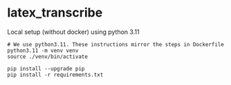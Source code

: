 # latex_transcribe

Local setup (without docker) using python 3.11
````
# We use python3.11. These instructions mirror the steps in Dockerfile
python3.11 -m venv venv
source ./venv/bin/activate

pip install --upgrade pip
pip install -r requirements.txt
````